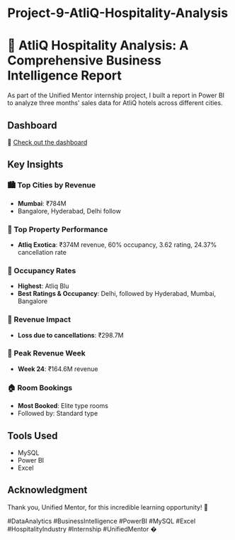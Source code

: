 # Project-9-AtliQ-Hospitality-Analysis
# 🚀 AtliQ Hospitality Analysis: A Comprehensive Business Intelligence Report

As part of the Unified Mentor internship project, I built a report in Power BI to analyze three months' sales data for AtliQ hotels across different cities.

## Dashboard
🔗 [Check out the dashboard](https://app.powerbi.com/view?r=eyJrIjoiZjVjNzhjOGQtM2RhNi00Y2E1LThmN2YtZTM4MGRhOTJjZDAwIiwidCI6ImM2ZTU0OWIzLTVmNDUtNDAzMi1hYWU5LWQ0MjQ0ZGM1YjJjNCJ9)

## Key Insights

### 🏙️ Top Cities by Revenue
- **Mumbai**: ₹784M
- Bangalore, Hyderabad, Delhi follow

### 🏨 Top Property Performance
- **Atliq Exotica**: ₹374M revenue, 60% occupancy, 3.62 rating, 24.37% cancellation rate

### 🏅 Occupancy Rates
- **Highest**: Atliq Blu
- **Best Ratings & Occupancy**: Delhi, followed by Hyderabad, Mumbai, Bangalore

### 💸 Revenue Impact
- **Loss due to cancellations**: ₹298.7M

### 📅 Peak Revenue Week
- **Week 24**: ₹164.6M revenue

### 🏠 Room Bookings
- **Most Booked**: Elite type rooms
- Followed by: Standard type

## Tools Used
- MySQL
- Power BI
- Excel

## Acknowledgment
Thank you, Unified Mentor, for this incredible learning opportunity! 🙌

#DataAnalytics #BusinessIntelligence #PowerBI #MySQL #Excel #HospitalityIndustry #Internship #UnifiedMentor
�

